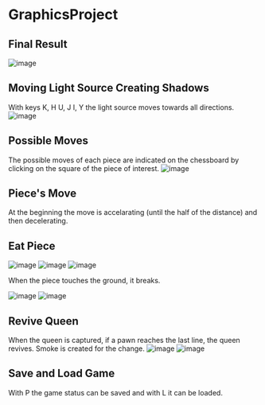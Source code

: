 # GraphicsProject

## Final Result 
![image](https://user-images.githubusercontent.com/93796754/202315586-82d7d718-0961-4e28-bea7-4587e5d0ec46.png)

## Moving Light Source Creating Shadows 
With keys K, H U, J I, Y the light source moves towards all directions.  
![image](https://user-images.githubusercontent.com/93796754/202315829-b8d1a5f4-341a-4171-9b93-ad995fb2f705.png)

## Possible Moves  
The possible moves of each piece are indicated on the chessboard by clicking on the square of the piece of interest. 
![image](https://user-images.githubusercontent.com/93796754/202316623-6e1a19f9-0e2d-4378-9687-c1f047933d6e.png)

## Piece's Move 
At the beginning the move is accelarating (until the half of the distance) and then decelerating. 

## Eat Piece 
![image](https://user-images.githubusercontent.com/93796754/202317531-93f862dc-e603-491e-a501-984290561183.png)
![image](https://user-images.githubusercontent.com/93796754/202319144-fcf6a302-940a-450c-981a-7001fd6b36e1.png)
![image](https://user-images.githubusercontent.com/93796754/202320119-ed8eaf6f-712e-49a9-a35d-b6c90cca4ac9.png)

When the piece touches the ground, it breaks.

![image](https://user-images.githubusercontent.com/93796754/202320235-d00289af-d53e-4f55-8d89-b9f28f858d56.png)
![image](https://user-images.githubusercontent.com/93796754/202320263-7bbb9329-3060-457e-876a-40eb34851a50.png)

## Revive Queen
When the queen is captured, if a pawn reaches the last line, the queen revives. Smoke is created for the change. 
![image](https://user-images.githubusercontent.com/93796754/202320510-caccda87-fb84-42c4-849b-8a373a145ac8.png)
![image](https://user-images.githubusercontent.com/93796754/202320944-c5e293c1-1709-4133-8ec1-c320cd8fa5d3.png)

## Save and Load Game 
With P the game status can be saved and with L it can be loaded. 


